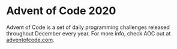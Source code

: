 # Advent of Code 2020

Advent of Code is a set of daily programming challenges released throughout December every year. For more info, check AOC out at [adventofcode.com](http://adventofcode.com).
